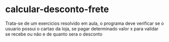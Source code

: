 # calcular-desconto-frete
Trata-se de um exercicios resolvido em aula, o programa deve verificar se o usuario possui o cartao da loja, se pagar determinado valor x para validar se recebe ou não e de quanto sera o desconto
